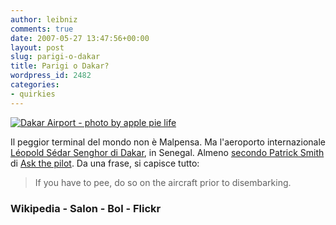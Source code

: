 ```yaml
---
author: leibniz
comments: true
date: 2007-05-27 13:47:56+00:00
layout: post
slug: parigi-o-dakar
title: Parigi o Dakar?
wordpress_id: 2482
categories:
- quirkies
---
```


[![Dakar Airport - photo by apple pie life](http://farm1.static.flickr.com/21/33621262_eaf48a145e.jpg?v=0)](http://www.flickr.com/photos/apple_pie_life/33621262/)

Il peggior terminal del mondo non è Malpensa. Ma l'aeroporto internazionale [Léopold Sédar Senghor di Dakar](http://en.wikipedia.org/wiki/Dakar-Yoff-L%C3%A9opold_S%C3%A9dar_Senghor_International_Airport), in Senegal. Almeno [secondo Patrick Smith](http://www.salon.com/tech/col/smith/2007/05/25/askthepilot233/) di [Ask the pilot](http://www.bol.it/libri/scheda/ea978888967402.html). Da una frase, si capisce tutto:


> If you have to pee, do so on the aircraft
prior to disembarking.




### Wikipedia - Salon - Bol - Flickr
